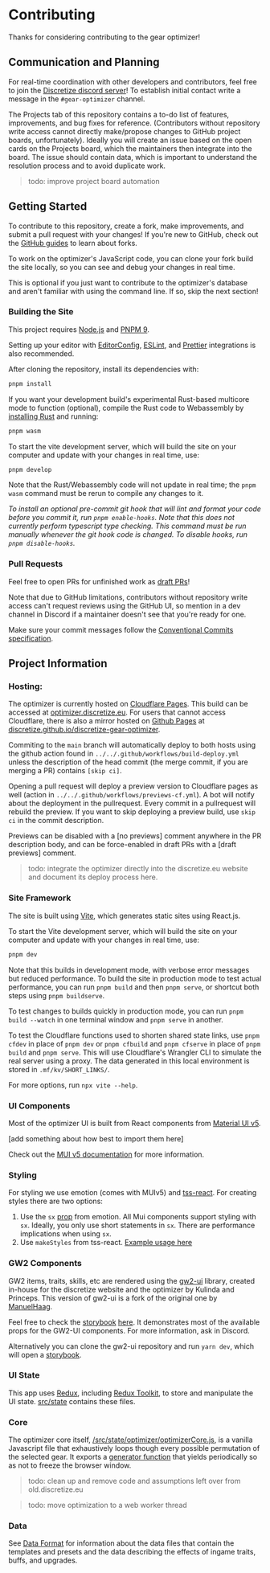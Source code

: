 # Contributing

Thanks for considering contributing to the gear optimizer!

## Communication and Planning

For real-time coordination with other developers and contributors, feel free to join the [Discretize discord server](https://discord.gg/UDT2W6an2R)! To establish initial contact write a message in the `#gear-optimizer` channel.

The Projects tab of this repository contains a to-do list of features, improvements, and bug fixes for reference. (Contributors without repository write access cannot directly make/propose changes to GitHub project boards, unfortunately). Ideally you will create an issue based on the open cards on the Projects board, which the maintainers then integrate into the board. The issue should contain data, which is important to understand the resolution process and to avoid duplicate work.

> todo: improve project board automation

## Getting Started

To contribute to this repository, create a fork, make improvements, and submit a pull request with your changes! If you're new to GitHub, check out the [GitHub guides](https://guides.github.com/) to learn about forks.

To work on the optimizer's JavaScript code, you can clone your fork build the site locally, so you can see and debug your changes in real time.

This is optional if you just want to contribute to the optimizer's database and aren't familiar with using the command line. If so, skip the next section!

### Building the Site

This project requires [Node.js](https://nodejs.org/) and [PNPM 9](https://pnpm.io/).

Setting up your editor with [EditorConfig](https://editorconfig.org/), [ESLint](https://eslint.org/), and [Prettier](https://prettier.io/) integrations is also recommended.

After cloning the repository, install its dependencies with:

```sh
pnpm install
```

If you want your development build's experimental Rust-based multicore mode to function (optional), compile the Rust code to Webassembly by [installing Rust](https://www.rust-lang.org/learn/get-started) and running:

```sh
pnpm wasm
```

To start the vite development server, which will build the site on your computer and update with your changes in real time, use:

```sh
pnpm develop
```

Note that the Rust/Webassembly code will not update in real time; the `pnpm wasm` command must be rerun to compile any changes to it.

*To install an optional pre-commit git hook that will lint and format your code before you commit it, run `pnpm enable-hooks`. Note that this does not currently perform typescript type checking. This command must be run manually whenever the git hook code is changed. To disable hooks, run `pnpm disable-hooks`.*

### Pull Requests

Feel free to open PRs for unfinished work as [draft PRs](https://github.blog/2019-02-14-introducing-draft-pull-requests/)!

Note that due to GitHub limitations, contributors without repository write access can't request reviews using the GitHub UI, so mention in a dev channel in Discord if a maintainer doesn't see that you're ready for one.

Make sure your commit messages follow the [Conventional Commits specification](https://www.conventionalcommits.org/en/v1.0.0-beta.4/#summary).

## Project Information

### Hosting:

The optimizer is currently hosted on [Cloudflare Pages](https://pages.cloudflare.com/). This build can be accessed at [optimizer.discretize.eu](https://optimizer.discretize.eu/). For users that cannot access Cloudflare, there is also a mirror hosted on [Github Pages](https://pages.github.com/) at [discretize.github.io/discretize-gear-optimizer](https://discretize.github.io/discretize-gear-optimizer/).

Commiting to the `main` branch will automatically deploy to both hosts using the github action found in `../../.github/workflows/build-deploy.yml` unless the description of the head commit (the merge commit, if you are merging a PR) contains `[skip ci]`.

Opening a pull request will deploy a preview version to Cloudflare pages as well (action in `../../.github/workflows/previews-cf.yml`). A bot will notify about the deployment in the pullrequest. Every commit in a pullrequest will rebuild the preview. If you want to skip deploying a preview build, use `skip ci` in the commit description.

Previews can be disabled with a [no previews] comment anywhere in the PR description body, and can be force-enabled in draft PRs with a [draft previews] comment.

> todo: integrate the optimizer directly into the discretize.eu website and document its deploy process here.

### Site Framework

The site is built using [Vite](https://vitejs.dev/), which generates static sites using React.js.

To start the Vite development server, which will build the site on your computer and update with your changes in real time, use:

```sh
pnpm dev
```

Note that this builds in development mode, with verbose error messages but reduced performance. To build the site in production mode to test actual performance, you can run `pnpm build` and then `pnpm serve`, or shortcut both steps using `pnpm buildserve`.

To test changes to builds quickly in production mode, you can run `pnpm build --watch` in one terminal window and `pnpm serve` in another.

To test the Cloudflare functions used to shorten shared state links, use `pnpm cfdev` in place of `pnpm dev` or `pnpm cfbuild` and `pnpm cfserve` in place of `pnpm build` and `pnpm serve`. This will use Cloudflare's Wrangler CLI to simulate the real server using a proxy. The data generated in this local environment is stored in `.mf/kv/SHORT_LINKS/`.

For more options, run `npx vite --help`.

### UI Components

Most of the optimizer UI is built from React components from [Material UI v5](https://mui.com/).

[add something about how best to import them here]

Check out the [MUI v5 documentation](https://mui.com/) for more information.

### Styling

For styling we use emotion (comes with MUIv5) and [tss-react](https://www.tss-react.dev/). For creating styles there are two options:

1. Use the `sx` [prop](https://mui.com/system/the-sx-prop/) from emotion. All Mui components support styling with `sx`. Ideally, you only use short statements in `sx`. There are performance implications when using `sx`.
2. Use `makeStyles` from tss-react. [Example usage here](https://github.com/discretize/discretize-gear-optimizer/blob/db4e9afee6219b504cb013f79310fa801bbb3aa2/src/components/baseComponents/AffixesSelect.jsx#L29)

### GW2 Components

GW2 items, traits, skills, etc are rendered using the [gw2-ui](https://github.com/discretize/gw2-ui/tree/develop) library, created in-house for the discretize website and the optimizer by Kulinda and Princeps. This version of gw2-ui is a fork of the original one by [ManuelHaag](https://github.com/ManuelHaag/gw2-ui).

Feel free to check the [storybook](https://storybook.js.org/) [here](https://discretize.github.io/gw2-ui/?path=/story/components-attribute--boon-duration). It demonstrates most of the available props for the GW2-UI components. For more information, ask in Discord.

Alternatively you can clone the gw2-ui repository and run `yarn dev`, which will open a [storybook](https://storybook.js.org/).

### UI State

This app uses [Redux](https://redux.js.org/), including [Redux Toolkit](https://redux-toolkit.js.org/), to store and manipulate the UI state. [src/state](../../src/state) contains these files.

### Core

The optimizer core itself, [/src/state/optimizer/optimizerCore.js](../../src/state/optimizer/optimizerCore.js), is a vanilla Javascript file that exhaustively loops though every possible permutation of the selected gear. It exports a [generator function](https://developer.mozilla.org/en-US/docs/Web/JavaScript/Reference/Statements/function*) that yields periodically so as not to freeze the browser window.

> todo: clean up and remove code and assumptions left over from old.discretize.eu

> todo: move optimization to a web worker thread

### Data

See [Data Format](<Data Format>) for information about the data files that contain the templates and presets and the data describing the effects of ingame traits, buffs, and upgrades.
